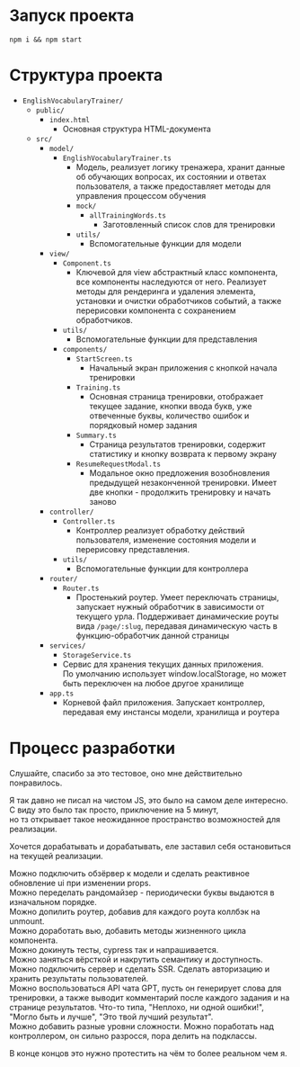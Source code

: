 # Запуск проекта
`npm i && npm start`

# Структура проекта
- `EnglishVocabularyTrainer/`
    - `public/`
        - `index.html`
            - Основная структура HTML-документа
    - `src/`
        - `model/`
            - `EnglishVocabularyTrainer.ts`
                - Модель, реализует логику тренажера,
                  хранит данные об обучающих вопросах, их состоянии и ответах пользователя, а также предоставляет методы для управления процессом обучения
                - `mock/`
                    - `allTrainingWords.ts`
                      - Заготовленный список слов для тренировки
                - `utils/`
                  - Вспомогательные функции для модели
        - `view/`
          - `Component.ts`
            - Ключевой для view абстрактный класс компонента, все компоненты наследуются от него.
              Реализует методы для рендеринга и удаления элемента, установки и очистки обработчиков событий, 
              а также перерисовки компонента с сохранением обработчиков.
          - `utils/`
              - Вспомогательные функции для представления
          - `components/`
            - `StartScreen.ts`
              - Начальный экран приложения с кнопкой начала тренировки
            - `Training.ts`
              - Основная страница тренировки, 
                отображает текущее задание, кнопки ввода букв, уже отвеченные буквы, количество ошибок и порядковый номер задания
            - `Summary.ts`
              - Страница результатов тренировки, содержит статистику и кнопку возврата к первому экрану
            - `ResumeRequestModal.ts`
              - Модальное окно предложения возобновления предыдущей незаконченной тренировки.
                Имеет две кнопки - продолжить тренировку и начать заново
        - `controller/`
            - `Controller.ts`
                - Контроллер реализует обработку действий пользователя, 
                  изменение состояния модели и перерисовку представления.
            - `utils/`
                - Вспомогательные функции для контроллера
        - `router/`
          - `Router.ts`
            -  Простенький роутер. Умеет переключать страницы, 
               запускает нужный обработчик в зависимости от текущего урла.
               Поддерживает динамические роуты вида `/page/:slug`,
               передавая динамическую часть в функцию-обработчик данной страницы
        - `services/`
          -  `StorageService.ts`
            - Сервис для хранения текущих данных приложения.  
              По умолчанию использует window.localStorage, 
              но может быть переключен на любое другое хранилище
        - `app.ts`
          - Корневой файл приложения.
            Запускает контроллер, передавая ему инстансы модели, хранилища и роутера

# Процесс разработки
Слушайте, спасибо за это тестовое, оно мне действительно понравилось.

Я так давно не писал на чистом JS, это было на самом деле интересно.  
С виду это было так просто, приключение на 5 минут,  
но тз открывает такое неожиданное пространство возможностей для реализации.

Хочется дорабатывать и дорабатывать, еле заставил себя остановиться на текущей реализации.

Можно подключить обзёрвер к модели и сделать реактивное обновление ui при изменении props.  
Можно переделать рандомайзер - периодически буквы выдаются в изначальном порядке.   
Можно допилить роутер, добавив для каждого роута коллбэк на unmount.  
Можно доработать вью, добавить методы жизненного цикла компонента.   
Можно докинуть тесты, cypress так и напрашивается.  
Можно заняться вёрсткой и накрутить семантику и доступность.  
Можно подключить сервер и сделать SSR. Сделать авторизацию и хранить результаты пользователей.  
Можно воспользоваться API чата GPT, пусть он генерирует слова для тренировки, а также выводит комментарий после каждого задания и на странице результатов. 
Что-то типа, "Неплохо, ни одной ошибки!", "Могло быть и лучше", "Это твой лучший результат".   
Можно добавить разные уровни сложности.
Можно поработать над контроллером, он сильно разросся, пора делить на подклассы.  

В конце концов это нужно протестить на чём то более реальном чем я.

